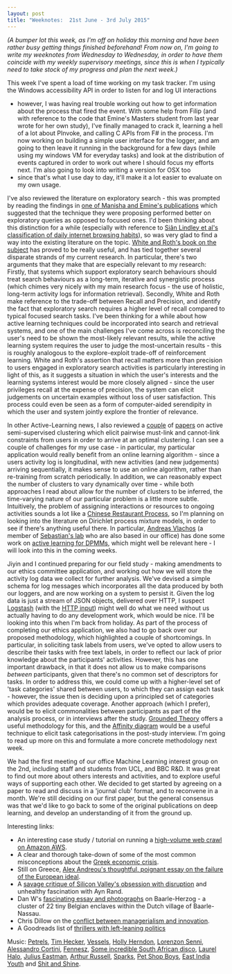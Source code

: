 ```yaml
---
layout: post
title: "Weeknotes:  21st June - 3rd July 2015"
---
```


*(A bumper lot this week, as I'm off on holiday this morning and have been rather
busy getting things finished beforehand! From now on, I'm going to write my
weeknotes from Wednesday to Wednesday, in order to have them coincide with my
weekly supervisory meetings, since this is when I typically need to take stock
of my progress and plan the next week.)*

This week I've spent a load of time working on my task tracker. I'm using the
Windows accessibility API in order to listen for and log UI interactions
- however, I was having real trouble working out how to get information about
the process that fired the event. With some help from Filip (and with reference
to the code that Emine's Masters student from last year wrote for her own
study), I've finally managed to crack it, learning a hell of a lot about
PInvoke, and calling C APIs from F# in the process. I'm now working on building
a simple user interface for the logger, and am going to then leave it running in
the background for a few days (while using my windows VM for everyday tasks) and
look at the distribution of events captured in order to work out where I should
focus my efforts next. I'm also going to look into writing a version for OSX too
- since that's what I use day to day, it'll make it a lot easier to evaluate on
my own usage.

I've also reviewed the literature on exploratory search - this was prompted by
reading the findings in [one of Manisha and Emine's
publications](http://dl.acm.org/citation.cfm?id=2662076) which suggested that
the technique they were proposing performed better on exploratory queries as
opposed to focused ones. I'd been thinking about this distinction for a while
(especially with reference to [Siân Lindley et al's classification of daily
internet browsing
habits](http://dl.acm.org/citation.cfm?id=2187836.2187979&coll=DL&dl=ACM)), so
was very glad to find a way into the existing literature on the topic. [White
and Roth's book on the
subject](http://www.morganclaypool.com/doi/abs/10.2200/S00174ED1V01Y200901ICR003)
has proved to be really useful, and has tied together several disparate strands
of my current research. In particular, there's two arguments that they make that
are especially relevant to my research: Firstly, that systems which support
exploratory search behaviours should treat search behaviours as a long-term,
iterative and synergistic process (which chimes very nicely with my main
research focus - the use of holistic, long-term activity logs for information
retrieval). Secondly, White and Roth make reference to the trade-off between
Recall and Precision, and identify the fact that exploratory search requires
a higher level of recall compared to typical focused search tasks. I've been
thinking for a while about how active learning techniques could be incorporated
into search and retrieval systems, and one of the main challenges I've come
across is reconciling the user's need to be shown the most-likely relevant
results, while the active learning system requires the user to judge the
most-uncertain results  - this is roughly analogous to the explore-exploit
trade-off of reinforcement learning. White and Roth's assertion that recall
matters more than precision to users engaged in exploratory search activities is
particularly interesting in light of this, as it suggests a situation in which
the user's interests and the learning systems interest would be more closely
aligned - since the user privileges recall at the expense of precision, the
system can elicit judgements on uncertain examples without loss of user
satisfaction. This process could even be seen as a form of computer-aided
serendipity in which the user and system jointly explore the frontier of
relevance.

In other Active-Learning news, I also reviewed a [couple](http://dl.acm.org/citation.cfm?id=1101831) of [papers](http://ieeexplore.ieee.org/xpl/articleDetails.jsp?arnumber=6420837) on active
semi-supervised clustering which elicit pairwise must-link and cannot-link
constraints from users in order to arrive at an optimal clustering. I can see
a couple of challenges for my use case - in particular, my particular
application would really benefit from an online learning algorithm - since
a users activity log is longitudinal, with new activities (and new judgements)
arriving sequentially, it makes sense to use an online algorithm, rather than
re-training from scratch periodically. In addition, we can reasonably expect the
number of clusters to vary dynamically over time - while both approaches I read
about allow for the number of clusters to be inferred, the time-varying nature
of our particular problem is a little more subtle. Intuitively, the problem of
assigning interactions or resources to ongoing activities sounds a lot like
a [Chinese Restaurant Process](https://en.wikipedia.org/wiki/Chinese_restaurant_process), so I'm planning on looking into the literature on Dirichlet process mixture models, in order to see if there's anything useful there. In particular, [Andreas Vlachos](https://sites.google.com/site/andreasvlachos/) (a member of [Sebastian's lab](http://mr.cs.ucl.ac.uk/) who are also based in our office) has done some work on [active learning for DPMMs](http://dl.acm.org/citation.cfm?id=1870525), which might well be relevant here - I will look into this in the coming weeks.

Jiyin and I continued preparing for our field study - making amendments to our
ethics committee application, and working out how we will store the activity log
data we collect for further analysis. We've devised a simple schema for log
messages which incorporates all the data produced by both our loggers, and are
now working on a system to persist it. Given the log data is just a stream of
JSON objects, delivered over HTTP, I suspect [Logstash](https://www.elastic.co/products/logstash) (with the [HTTP input](https://github.com/moshen/logstash-http-input)) might well do what we need without us actually having to do any development work, which would be nice. I'll be looking into this when I'm back from holiday.
As part of the process of completing our ethics application, we also had to go
back over our proposed methodology, which highlighted a couple of shortcomings.
In particular, in soliciting task labels from users, we've opted to allow users
to describe their tasks with free text labels, in order to reflect our lack of
prior knowledge about the participants' activities. However, this has one important
drawback, in that it does not allow us to make comparisons *between*
participants, given that there's no common set of descriptors for tasks. In
order to address this, we could come up with a higher-level set of 'task
categories' shared between users, to which they can assign each task - however,
the issue then is deciding upon a principled set of categories which provides
adequate coverage. Another approach (which I prefer), would be to elicit
commonalities between participants as part of the analysis process, or in
interviews after the study. [Grounded Theory](https://en.wikipedia.org/wiki/Grounded_theory) offers a useful methodology for this, and the [Affinity diagram](https://en.wikipedia.org/wiki/Affinity_diagram) would be a useful technique to elicit task categorisations in the post-study interview. I'm going to read up more on this and formulate a more concrete methodology next week.

We had the first meeting of our office Machine Learning interest group on the
2nd, including staff and students from UCL, and BBC R&D. It was great to find
out more about others interests and activities, and to explore useful ways
of supporting each other. We decided to get started by agreeing on a paper to
read and discuss in a 'journal club' format, and to reconvene in a month. We're
still deciding on our first paper, but the general consensus was that we'd like
to go back to some of the original publications on deep learning, and develop an
understanding of it from the ground up.

Interesting links:

 - An interesting case study / tutorial on running a [high-volume web crawl on
   Amazon AWS](http://www.michaelnielsen.org/ddi/how-to-crawl-a-quarter-billion-webpages-in-40-hours/).
 - A clear and thorough take-down of some of the most common misconceptions
   about the [Greek economic crisis](http://wire.novaramedia.com/2015/06/in-defence-of-greece-6-myths-busted/).
 - Still on Greece, [Alex Andreou's thoughtful, poignant essay on the failure of
   the European ideal](https://www.byline.com/column/11/article/126).
 - A [savage critique of Silicon Valley's obsession with disruption](https://pando.com/2012/10/24/travis-shrugged/) and unhealthy
   fascination with Ayn Rand.
 - Dan W's [fascinating essay and photographs](http://www.iamdanw.com/wrote/what-are-borders-anyway/) on Baarle-Herzog - a cluster of 22 tiny Belgian enclaves within the Dutch village of Baarle-Nassau.
 - Chris Dillow on the [conflict between managerialism and innovation](http://stumblingandmumbling.typepad.com/stumbling_and_mumbling/2015/06/managerialism-vs-innovation.html).
 - A Goodreads list of [thrillers with left-leaning politics](https://www.goodreads.com/list/show/32367.liberal_left_wing_thrillers)

Music: [Petrels](https://open.spotify.com/album/0nxvx8wY0PPzfTQpNHlSFO), [Tim
Hecker](https://open.spotify.com/album/3Slfl3Ui9sRXobar6rgbKs), [Vessels](https://open.spotify.com/album/38Y2J5gBPqQYAQV1rBQwaL), [Holly Herndon](https://open.spotify.com/album/1x1agDGl1Y7npXRF7u3prS), [Lorenzon Senni](https://open.spotify.com/album/2qvFt99a5Ly9BMKFmlbhuZ), [Alessandro Cortini](https://open.spotify.com/album/4hnN6DMOe2DooMiGwWbw9n), [Fennesz](https://open.spotify.com/album/0xnL6goTzcRFKzbrleXfpF), [Some incredible South African disco](https://open.spotify.com/album/0vUxR6hsn75o2EcoyapAHo), [Laurel Halo](https://open.spotify.com/album/0dlVirw96s48bOpC7LQDNI), [Julius Eastman](https://open.spotify.com/album/7kUE7O7jfE4As66da1C4Lr), [Arthur Russell](https://open.spotify.com/album/5kFfUmxBL6eXcyABd45CDB), [Sparks](https://open.spotify.com/album/4jwO7dt0trrGu0ozSVNRgo), [Pet Shop Boys](https://open.spotify.com/album/60xS3EDuOFXLMJLSjwSUZa), [East India Youth](https://open.spotify.com/album/2li0SgHlqjpPF2gqTr5FHh) and [Shit and Shine](https://open.spotify.com/album/6VmkXYpF6yxFga498ICXnh).
